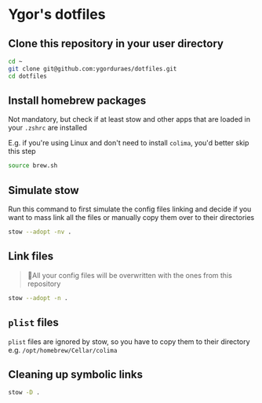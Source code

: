# Ygor's dotfiles

## Clone this repository in your user directory

```bash
cd ~
git clone git@github.com:ygorduraes/dotfiles.git
cd dotfiles
```

## Install homebrew packages

Not mandatory, but check if at least stow and other apps that are loaded in your `.zshrc` are installed

E.g. if you're using Linux and don't need to install `colima`, you'd better skip this step

```bash
source brew.sh
```

## Simulate stow

Run this command to first simulate the config files linking and decide if you want to mass link all the files or manually copy them over to their directories

```bash
stow --adopt -nv .
```

## Link files

>🚨All your config files will be overwritten with the ones from this repository

```bash
stow --adopt -n .
```

## `plist` files

`plist` files are ignored by stow, so you have to copy them to their directory e.g. `/opt/homebrew/Cellar/colima`

## Cleaning up symbolic links

```bash
stow -D .
```

